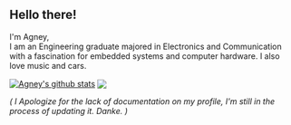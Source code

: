 ## Hello there!
I'm Agney,<br>
I am an Engineering graduate majored in Electronics and Communication with a fascination for embedded systems and computer hardware.
I also love music and cars.

<a href="https://github.com/AgneySuresh"><img align="center" src="https://github-readme-stats.vercel.app/api?username=AgneySuresh&show_icons=true&include_all_commits=true&hide=stars&theme=gruvbox&hide_border=true&rank_icon=github" alt="Agney's github stats" /></a>
<a href="https://github.com/AgneySuresh"><img align="center" src="https://github-readme-stats.vercel.app/api/top-langs/?username=AgneySuresh&layout=compact&theme=gruvbox&hide_border=true" /></a>

<i>( I Apologize for the lack of documentation on my profile, I'm still in the process of updating it. Danke. )</i>

